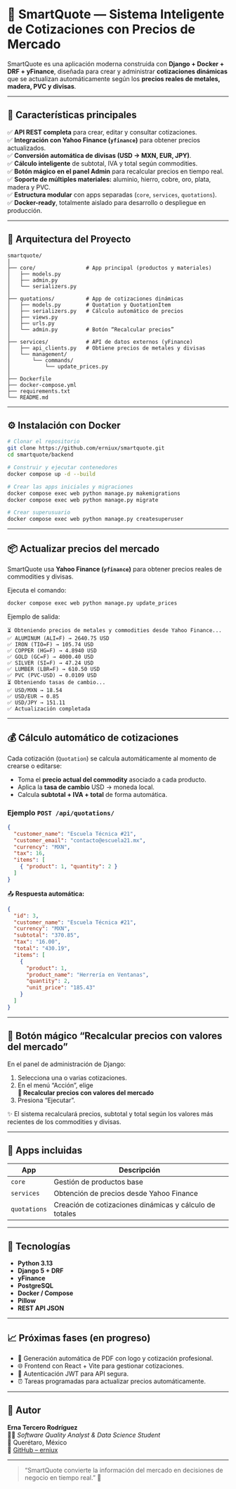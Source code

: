 # 🧠 SmartQuote — Sistema Inteligente de Cotizaciones con Precios de Mercado

SmartQuote es una aplicación moderna construida con **Django + Docker + DRF + yFinance**, diseñada para crear y administrar **cotizaciones dinámicas** que se actualizan automáticamente según los **precios reales de metales, madera, PVC y divisas**.

---

## 🚀 Características principales

✅ **API REST completa** para crear, editar y consultar cotizaciones.  
✅ **Integración con Yahoo Finance (`yfinance`)** para obtener precios actualizados.  
✅ **Conversión automática de divisas (USD → MXN, EUR, JPY)**.  
✅ **Cálculo inteligente** de subtotal, IVA y total según commodities.  
✅ **Botón mágico en el panel Admin** para recalcular precios en tiempo real.  
✅ **Soporte de múltiples materiales:** aluminio, hierro, cobre, oro, plata, madera y PVC.  
✅ **Estructura modular** con apps separadas (`core`, `services`, `quotations`).  
✅ **Docker-ready**, totalmente aislado para desarrollo o despliegue en producción.

---

## 🧱 Arquitectura del Proyecto

```
smartquote/
│
├── core/                # App principal (productos y materiales)
│   ├── models.py
│   ├── admin.py
│   └── serializers.py
│
├── quotations/          # App de cotizaciones dinámicas
│   ├── models.py        # Quotation y QuotationItem
│   ├── serializers.py   # Cálculo automático de precios
│   ├── views.py
│   ├── urls.py
│   └── admin.py         # Botón “Recalcular precios”
│
├── services/            # API de datos externos (yFinance)
│   ├── api_clients.py   # Obtiene precios de metales y divisas
│   └── management/
│       └── commands/
│           └── update_prices.py
│
├── Dockerfile
├── docker-compose.yml
├── requirements.txt
└── README.md
```

---

## ⚙️ Instalación con Docker

```bash
# Clonar el repositorio
git clone https://github.com/erniux/smartquote.git
cd smartquote/backend

# Construir y ejecutar contenedores
docker compose up -d --build

# Crear las apps iniciales y migraciones
docker compose exec web python manage.py makemigrations
docker compose exec web python manage.py migrate

# Crear superusuario
docker compose exec web python manage.py createsuperuser
```

---

## 📦 Actualizar precios del mercado

SmartQuote usa **Yahoo Finance (`yfinance`)** para obtener precios reales de commodities y divisas.

Ejecuta el comando:

```bash
docker compose exec web python manage.py update_prices
```

Ejemplo de salida:

```
⏳ Obteniendo precios de metales y commodities desde Yahoo Finance...
✅ ALUMINUM (ALI=F) → 2640.75 USD
✅ IRON (TIO=F) → 105.74 USD
✅ COPPER (HG=F) → 4.8940 USD
✅ GOLD (GC=F) → 4000.40 USD
✅ SILVER (SI=F) → 47.24 USD
✅ LUMBER (LBR=F) → 610.50 USD
✅ PVC (PVC-USD) → 0.0109 USD
⏳ Obteniendo tasas de cambio...
✅ USD/MXN → 18.54
✅ USD/EUR → 0.85
✅ USD/JPY → 151.11
✅ Actualización completada
```

---

## 💰 Cálculo automático de cotizaciones

Cada cotización (`Quotation`) se calcula automáticamente al momento de crearse o editarse:

- Toma el **precio actual del commodity** asociado a cada producto.  
- Aplica la **tasa de cambio** USD → moneda local.  
- Calcula **subtotal + IVA + total** de forma automática.

### Ejemplo `POST /api/quotations/`

```json
{
  "customer_name": "Escuela Técnica #21",
  "customer_email": "contacto@escuela21.mx",
  "currency": "MXN",
  "tax": 16,
  "items": [
    { "product": 1, "quantity": 2 }
  ]
}
```

📤 **Respuesta automática:**

```json
{
  "id": 3,
  "customer_name": "Escuela Técnica #21",
  "currency": "MXN",
  "subtotal": "370.85",
  "tax": "16.00",
  "total": "430.19",
  "items": [
    {
      "product": 1,
      "product_name": "Herrería en Ventanas",
      "quantity": 2,
      "unit_price": "185.43"
    }
  ]
}
```

---

## 🧠 Botón mágico “Recalcular precios con valores del mercado”

En el panel de administración de Django:
1. Selecciona una o varias cotizaciones.  
2. En el menú “Acción”, elige  
   **🔁 Recalcular precios con valores del mercado**  
3. Presiona “Ejecutar”.  

✨ El sistema recalculará precios, subtotal y total según los valores más recientes de los commodities y divisas.

---

## 🧩 Apps incluidas

| App | Descripción |
|-----|--------------|
| `core` | Gestión de productos base |
| `services` | Obtención de precios desde Yahoo Finance |
| `quotations` | Creación de cotizaciones dinámicas y cálculo de totales |

---

## 🧰 Tecnologías

- **Python 3.13**
- **Django 5 + DRF**
- **yFinance**
- **PostgreSQL**
- **Docker / Compose**
- **Pillow**
- **REST API JSON**

---

## 📈 Próximas fases (en progreso)

- 📄 Generación automática de PDF con logo y cotización profesional.  
- 🌐 Frontend con React + Vite para gestionar cotizaciones.  
- 🔐 Autenticación JWT para API segura.  
- ⏰ Tareas programadas para actualizar precios automáticamente.  

---

## 💚 Autor

**Erna Tercero Rodríguez**  
🧑‍💻 *Software Quality Analyst & Data Science Student*  
📍 Querétaro, México  
🔗 [GitHub – erniux](https://github.com/erniux)

---

> “SmartQuote convierte la información del mercado en decisiones de negocio en tiempo real.” 🚀
